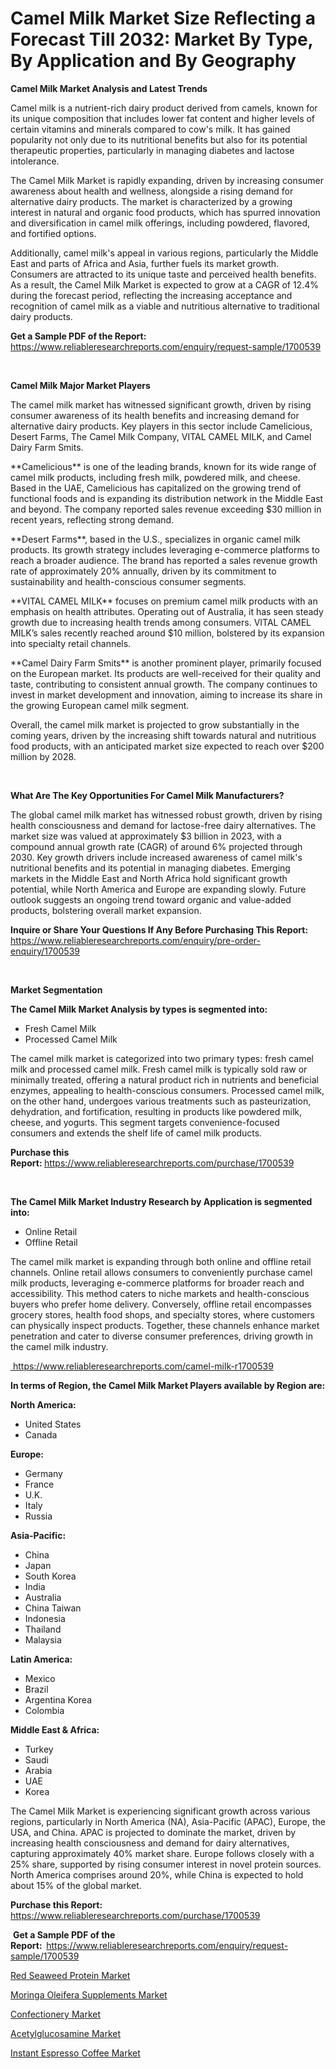 <p><h1>Camel Milk Market Size Reflecting a Forecast Till 2032: Market By Type, By Application and By Geography</h1></p><p><strong>Camel Milk Market Analysis and Latest Trends</strong></p>
<p><p>Camel milk is a nutrient-rich dairy product derived from camels, known for its unique composition that includes lower fat content and higher levels of certain vitamins and minerals compared to cow's milk. It has gained popularity not only due to its nutritional benefits but also for its potential therapeutic properties, particularly in managing diabetes and lactose intolerance.</p><p>The Camel Milk Market is rapidly expanding, driven by increasing consumer awareness about health and wellness, alongside a rising demand for alternative dairy products. The market is characterized by a growing interest in natural and organic food products, which has spurred innovation and diversification in camel milk offerings, including powdered, flavored, and fortified options.</p><p>Additionally, camel milk's appeal in various regions, particularly the Middle East and parts of Africa and Asia, further fuels its market growth. Consumers are attracted to its unique taste and perceived health benefits. As a result, the Camel Milk Market is expected to grow at a CAGR of 12.4% during the forecast period, reflecting the increasing acceptance and recognition of camel milk as a viable and nutritious alternative to traditional dairy products.</p></p>
<p><strong>Get a Sample PDF of the Report:&nbsp;</strong> <a href="https://www.reliableresearchreports.com/enquiry/request-sample/1700539?utm_campaign=113&utm_medium=2&utm_source=Github&utm_content=ia&utm_term=07042025&utm_id=camel-milk">https://www.reliableresearchreports.com/enquiry/request-sample/1700539</a></p>
<p>&nbsp;</p>
<p><strong>Camel Milk Major Market Players</strong></p>
<p><p>The camel milk market has witnessed significant growth, driven by rising consumer awareness of its health benefits and increasing demand for alternative dairy products. Key players in this sector include Camelicious, Desert Farms, The Camel Milk Company, VITAL CAMEL MILK, and Camel Dairy Farm Smits.</p><p>**Camelicious** is one of the leading brands, known for its wide range of camel milk products, including fresh milk, powdered milk, and cheese. Based in the UAE, Camelicious has capitalized on the growing trend of functional foods and is expanding its distribution network in the Middle East and beyond. The company reported sales revenue exceeding $30 million in recent years, reflecting strong demand.</p><p>**Desert Farms**, based in the U.S., specializes in organic camel milk products. Its growth strategy includes leveraging e-commerce platforms to reach a broader audience. The brand has reported a sales revenue growth rate of approximately 20% annually, driven by its commitment to sustainability and health-conscious consumer segments.</p><p>**VITAL CAMEL MILK** focuses on premium camel milk products with an emphasis on health attributes. Operating out of Australia, it has seen steady growth due to increasing health trends among consumers. VITAL CAMEL MILK’s sales recently reached around $10 million, bolstered by its expansion into specialty retail channels.</p><p>**Camel Dairy Farm Smits** is another prominent player, primarily focused on the European market. Its products are well-received for their quality and taste, contributing to consistent annual growth. The company continues to invest in market development and innovation, aiming to increase its share in the growing European camel milk segment.</p><p>Overall, the camel milk market is projected to grow substantially in the coming years, driven by the increasing shift towards natural and nutritious food products, with an anticipated market size expected to reach over $200 million by 2028.</p></p>
<p>&nbsp;</p>
<p><strong>What Are The Key Opportunities For Camel Milk Manufacturers?</strong></p>
<p><p>The global camel milk market has witnessed robust growth, driven by rising health consciousness and demand for lactose-free dairy alternatives. The market size was valued at approximately $3 billion in 2023, with a compound annual growth rate (CAGR) of around 6% projected through 2030. Key growth drivers include increased awareness of camel milk's nutritional benefits and its potential in managing diabetes. Emerging markets in the Middle East and North Africa hold significant growth potential, while North America and Europe are expanding slowly. Future outlook suggests an ongoing trend toward organic and value-added products, bolstering overall market expansion.</p></p>
<p><strong>Inquire or Share Your Questions If Any Before Purchasing This Report:</strong> <a href="https://www.reliableresearchreports.com/enquiry/pre-order-enquiry/1700539?utm_campaign=113&utm_medium=2&utm_source=Github&utm_content=ia&utm_term=07042025&utm_id=camel-milk">https://www.reliableresearchreports.com/enquiry/pre-order-enquiry/1700539</a></p>
<p>&nbsp;</p>
<p><strong>Market Segmentation</strong></p>
<p><strong>The Camel Milk Market Analysis by types is segmented into:</strong></p>
<p><ul><li>Fresh Camel Milk</li><li>Processed Camel Milk</li></ul></p>
<p><p>The camel milk market is categorized into two primary types: fresh camel milk and processed camel milk. Fresh camel milk is typically sold raw or minimally treated, offering a natural product rich in nutrients and beneficial enzymes, appealing to health-conscious consumers. Processed camel milk, on the other hand, undergoes various treatments such as pasteurization, dehydration, and fortification, resulting in products like powdered milk, cheese, and yogurts. This segment targets convenience-focused consumers and extends the shelf life of camel milk products.</p></p>
<p><strong>Purchase this Report:&nbsp;</strong><a href="https://www.reliableresearchreports.com/purchase/1700539?utm_campaign=113&utm_medium=2&utm_source=Github&utm_content=ia&utm_term=07042025&utm_id=camel-milk">https://www.reliableresearchreports.com/purchase/1700539</a></p>
<p>&nbsp;</p>
<p><strong>The Camel Milk Market Industry Research by Application is segmented into:</strong></p>
<p><ul><li>Online Retail</li><li>Offline Retail</li></ul></p>
<p><p>The camel milk market is expanding through both online and offline retail channels. Online retail allows consumers to conveniently purchase camel milk products, leveraging e-commerce platforms for broader reach and accessibility. This method caters to niche markets and health-conscious buyers who prefer home delivery. Conversely, offline retail encompasses grocery stores, health food shops, and specialty stores, where customers can physically inspect products. Together, these channels enhance market penetration and cater to diverse consumer preferences, driving growth in the camel milk industry.</p></p>
<p><a href="https://www.reliableresearchreports.com/camel-milk-r1700539?utm_campaign=113&utm_medium=2&utm_source=Github&utm_content=ia&utm_term=07042025&utm_id=camel-milk">&nbsp;https://www.reliableresearchreports.com/camel-milk-r1700539</a></p>
<p><strong>In terms of Region, the Camel Milk Market Players available by Region are:</strong></p>
<p>
    <p> <strong> North America: </strong>
        <ul>
            <li>United States</li>
            <li>Canada</li>
        </ul>
        </p> 
    <p> <strong> Europe: </strong>
        <ul>
            <li>Germany</li>
            <li>France</li>
            <li>U.K.</li>
            <li>Italy</li>
            <li>Russia</li>
        </ul>
        </p> 
    <p> <strong> Asia-Pacific: </strong>
        <ul>
            <li>China</li>
            <li>Japan</li>
            <li>South Korea</li>
            <li>India</li>
            <li>Australia</li>
            <li>China Taiwan</li>
            <li>Indonesia</li>
            <li>Thailand</li>
            <li>Malaysia</li>
        </ul>
        </p> 
    <p> <strong> Latin America: </strong>
        <ul>
            <li>Mexico</li>
            <li>Brazil</li>
            <li>Argentina Korea</li>
            <li>Colombia</li>
        </ul>
        </p> 
    <p> <strong> Middle East & Africa: </strong>
        <ul>
            <li>Turkey</li>
            <li>Saudi</li>
            <li>Arabia</li>
            <li>UAE</li>
            <li>Korea</li>
        </ul>
    </p>
    </p>
<p><p>The Camel Milk Market is experiencing significant growth across various regions, particularly in North America (NA), Asia-Pacific (APAC), Europe, the USA, and China. APAC is projected to dominate the market, driven by increasing health consciousness and demand for dairy alternatives, capturing approximately 40% market share. Europe follows closely with a 25% share, supported by rising consumer interest in novel protein sources. North America comprises around 20%, while China is expected to hold about 15% of the global market.</p></p>
<p><strong>Purchase this Report: </strong><a href="https://www.reliableresearchreports.com/purchase/1700539?utm_campaign=113&utm_medium=2&utm_source=Github&utm_content=ia&utm_term=07042025&utm_id=camel-milk">https://www.reliableresearchreports.com/purchase/1700539</a></p>
<p>&nbsp;<strong>Get a Sample PDF of the Report:&nbsp;&nbsp;</strong><a href="https://www.reliableresearchreports.com/enquiry/request-sample/1700539?utm_campaign=113&utm_medium=2&utm_source=Github&utm_content=ia&utm_term=07042025&utm_id=camel-milk">https://www.reliableresearchreports.com/enquiry/request-sample/1700539</a></p>
<p><strong></strong></p>
<p><p><a href="https://github.com/hervedeidadw/Market-Research-Report-List-1/blob/main/red-seaweed-protein-market.md?utm_campaign=113&utm_medium=2&utm_source=Github&utm_content=ia&utm_term=07042025&utm_id=camel-milk">Red Seaweed Protein Market</a></p><p><a href="https://github.com/abexjeliti/Market-Research-Report-List-1/blob/main/moringa-oleifera-supplements-market.md?utm_campaign=113&utm_medium=2&utm_source=Github&utm_content=ia&utm_term=07042025&utm_id=camel-milk">Moringa Oleifera Supplements Market</a></p><p><a href="https://github.com/rreynagjysma65/Market-Research-Report-List-1/blob/main/confectionery-market.md?utm_campaign=113&utm_medium=2&utm_source=Github&utm_content=ia&utm_term=07042025&utm_id=camel-milk">Confectionery Market</a></p><p><a href="https://github.com/duzcupetriv/Market-Research-Report-List-1/blob/main/acetylglucosamine-market.md?utm_campaign=113&utm_medium=2&utm_source=Github&utm_content=ia&utm_term=07042025&utm_id=camel-milk">Acetylglucosamine Market</a></p><p><a href="https://github.com/okornevonywx/Market-Research-Report-List-1/blob/main/instant-espresso-coffee-market.md?utm_campaign=113&utm_medium=2&utm_source=Github&utm_content=ia&utm_term=07042025&utm_id=camel-milk">Instant Espresso Coffee Market</a></p></p>